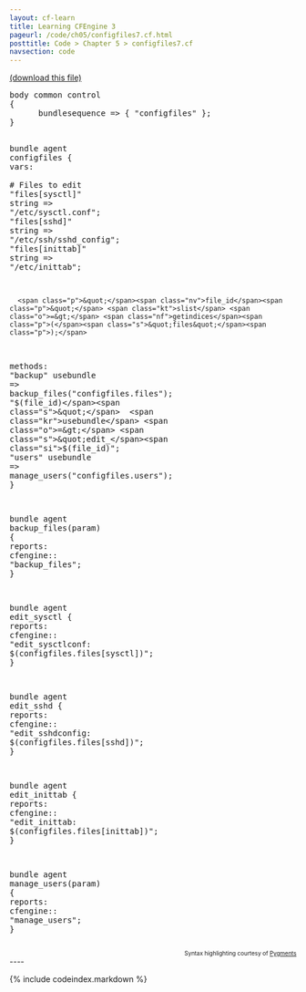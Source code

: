 ```yaml
---
layout: cf-learn
title: Learning CFEngine 3
pageurl: /code/ch05/configfiles7.cf.html
posttitle: Code > Chapter 5 > configfiles7.cf
navsection: code
---
```


[(download this file)](https://raw.github.com/zzamboni/cf-learn.info/master/src/ch05/configfiles7.cf)

<div class="highlight"><pre><span class="k">body</span> <span class="k">common</span> <span class="k">control</span>
<span class="p">{</span>
      <span class="kr">bundlesequence</span> <span class="o">=&gt;</span> <span class="p">{</span> <span class="s">&quot;configfiles&quot;</span> <span class="p">};</span>
<span class="p">}</span>

<span class="k">bundle</span> <span class="k">agent</span> <span class="nf">configfiles</span>
<span class="p">{</span>
  <span class="kd">vars</span><span class="p">:</span>  
      <span class="c"># Files to edit</span>
      <span class="p">&quot;</span><span class="nv">files[sysctl]</span><span class="p">&quot;</span> <span class="kt">string</span> <span class="o">=&gt;</span> <span class="s">&quot;/etc/sysctl.conf&quot;</span><span class="p">;</span>
      <span class="p">&quot;</span><span class="nv">files[sshd]</span><span class="p">&quot;</span> <span class="kt">string</span> <span class="o">=&gt;</span> <span class="s">&quot;/etc/ssh/sshd_config&quot;</span><span class="p">;</span>
      <span class="p">&quot;</span><span class="nv">files[inittab]</span><span class="p">&quot;</span>    <span class="kt">string</span> <span class="o">=&gt;</span> <span class="s">&quot;/etc/inittab&quot;</span><span class="p">;</span>
      

      <span class="p">&quot;</span><span class="nv">file_id</span><span class="p">&quot;</span> <span class="kt">slist</span> <span class="o">=&gt;</span> <span class="nf">getindices</span><span class="p">(</span><span class="s">&quot;files&quot;</span><span class="p">);</span>

  <span class="kd">methods</span><span class="p">:</span>
      <span class="s">&quot;backup&quot;</span>  <span class="kr">usebundle</span> <span class="o">=&gt;</span> <span class="nf">backup_files</span><span class="p">(</span><span class="s">&quot;configfiles.files&quot;</span><span class="p">);</span>
      <span class="s">&quot;</span><span class="si">$(file_id)</span><span class="s">&quot;</span>  <span class="kr">usebundle</span> <span class="o">=&gt;</span> <span class="s">&quot;edit_</span><span class="si">$(file_id)</span><span class="s">&quot;</span><span class="p">;</span>
      <span class="s">&quot;users&quot;</span>   <span class="kr">usebundle</span> <span class="o">=&gt;</span> <span class="nf">manage_users</span><span class="p">(</span><span class="s">&quot;configfiles.users&quot;</span><span class="p">);</span>
<span class="p">}</span>

<span class="k">bundle</span> <span class="k">agent</span> <span class="nf">backup_files</span><span class="p">(</span><span class="nv">param</span><span class="p">)</span>
<span class="p">{</span>
  <span class="kd">reports</span><span class="p">:</span>
    <span class="nc">cfengine</span><span class="p">::</span>
      <span class="s">&quot;backup_files&quot;</span><span class="p">;</span>
<span class="p">}</span>

<span class="k">bundle</span> <span class="k">agent</span> <span class="nf">edit_sysctl</span>
<span class="p">{</span>
  <span class="kd">reports</span><span class="p">:</span>
    <span class="nc">cfengine</span><span class="p">::</span>
      <span class="s">&quot;edit_sysctlconf: </span><span class="si">$(configfiles.files[sysctl])</span><span class="s">&quot;</span><span class="p">;</span>
<span class="p">}</span>

<span class="k">bundle</span> <span class="k">agent</span> <span class="nf">edit_sshd</span>
<span class="p">{</span>
  <span class="kd">reports</span><span class="p">:</span>
    <span class="nc">cfengine</span><span class="p">::</span>
      <span class="s">&quot;edit_sshdconfig: </span><span class="si">$(configfiles.files[sshd])</span><span class="s">&quot;</span><span class="p">;</span>
<span class="p">}</span>

<span class="k">bundle</span> <span class="k">agent</span> <span class="nf">edit_inittab</span>
<span class="p">{</span>
  <span class="kd">reports</span><span class="p">:</span>
    <span class="nc">cfengine</span><span class="p">::</span>
      <span class="s">&quot;edit_inittab: </span><span class="si">$(configfiles.files[inittab])</span><span class="s">&quot;</span><span class="p">;</span>
<span class="p">}</span>

<span class="k">bundle</span> <span class="k">agent</span> <span class="nf">manage_users</span><span class="p">(</span><span class="nv">param</span><span class="p">)</span>
<span class="p">{</span>
  <span class="kd">reports</span><span class="p">:</span>
    <span class="nc">cfengine</span><span class="p">::</span>
      <span class="s">&quot;manage_users&quot;</span><span class="p">;</span>
<span class="p">}</span>
</pre></div>

<div align="right"><font size="-2">Syntax highlighting courtesy of <a href="http://blog.zzamboni.org/cfengine3-lexer-for-pygments">Pygments</a></font></div>
----

{% include codeindex.markdown %}
